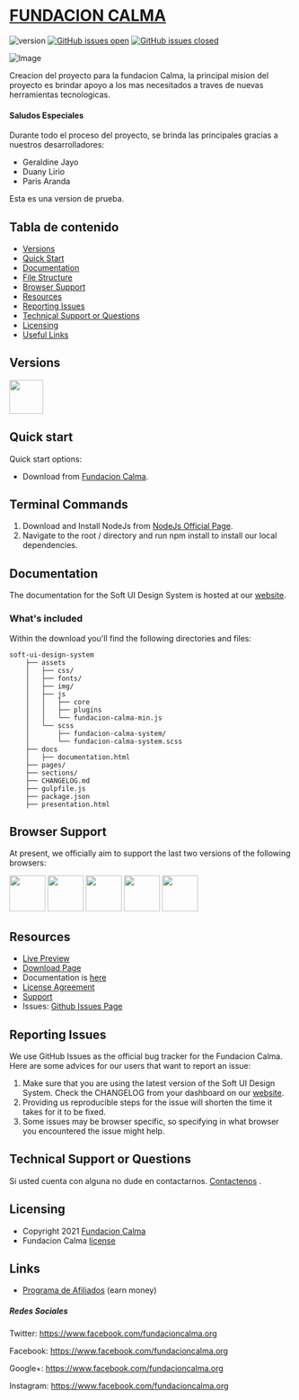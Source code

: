 # [FUNDACION CALMA](https://www.facebook.com/fundacioncalma.org/)

![version](https://img.shields.io/badge/version-1.0.3-blue.svg) [![GitHub issues open](https://img.shields.io/github/issues/creativetimofficial/soft-ui-design-system.svg?maxAge=2592000)](https://github.com/creativetimofficial/soft-ui-design-system/issues?q=is%3Aopen+is%3Aissue) [![GitHub issues closed](https://img.shields.io/github/issues-closed-raw/creativetimofficial/soft-ui-design-system.svg?maxAge=2592000)](https://github.com/creativetimofficial/soft-ui-design-system/issues?q=is%3Aissue+is%3Aclosed)

![Image](https://scontent.fmxp7-1.fna.fbcdn.net/v/t1.6435-9/173822977_2538535843121659_6637527562241951253_n.jpg?_nc_cat=107&ccb=1-3&_nc_sid=730e14&_nc_ohc=RrNvOzJ-0YsAX-0rT-4&_nc_ht=scontent.fmxp7-1.fna&oh=a6691b021da13a4fac64a3395ffd3349&oe=609F6FDE)

Creacion del proyecto para la fundacion Calma, la principal mision del proyecto es brindar apoyo a los mas necesitados a traves de nuevas herramientas tecnologicas.

#### Saludos Especiales
Durante todo el proceso del proyecto, se brinda las principales gracias a nuestros desarrolladores:
- Geraldine Jayo
- Duany Lirio
- Paris Aranda

Esta es una version de prueba.

## Tabla de contenido

* [Versions](#versions)
* [Quick Start](#quick-start)
* [Documentation](#documentation)
* [File Structure](#file-structure)
* [Browser Support](#browser-support)
* [Resources](#resources)
* [Reporting Issues](#reporting-issues)
* [Technical Support or Questions](#technical-support-or-questions)
* [Licensing](#licensing)
* [Useful Links](#useful-links)

## Versions

[<img src="https://scontent.fmxp7-1.fna.fbcdn.net/v/t1.6435-9/44334710_1914824668826116_1316156224932151296_n.jpg?_nc_cat=108&ccb=1-3&_nc_sid=e3f864&_nc_ohc=pI-sla_pj9EAX9662Q7&_nc_ht=scontent.fmxp7-1.fna&oh=86235f8200ef3ddb6bb767f461d951a5&oe=60A01395" width="60" height="60" />](fundacion-calma)

## Quick start

Quick start options:

- Download from [Fundacion Calma](https://www.facebook.com/fundacioncalma.org).

## Terminal Commands

1. Download and Install NodeJs from [NodeJs Official Page](https://nodejs.org/en/download/).
2. Navigate to the root / directory and run npm install to install our local dependencies.

## Documentation
The documentation for the Soft UI Design System is hosted at our [website](https://www.facebook.com/fundacioncalma.org).

### What's included

Within the download you'll find the following directories and files:

```
soft-ui-design-system
    ├── assets
    │   ├── css/
    │   ├── fonts/
    │   ├── img/
    │   ├── js
    │   │   ├── core
    │   │   ├── plugins
    │   │   └── fundacion-calma-min.js
    │   └── scss
    │       ├── fundacion-calma-system/
    │       └── fundacion-calma-system.scss
    ├── docs
    │   ├── documentation.html
    ├── pages/
    ├── sections/
    ├── CHANGELOG.md
    ├── gulpfile.js
    ├── package.json
    ├── presentation.html
```

## Browser Support

At present, we officially aim to support the last two versions of the following browsers:

<img src="https://s3.amazonaws.com/creativetim_bucket/github/browser/chrome.png" width="64" height="64"> <img src="https://s3.amazonaws.com/creativetim_bucket/github/browser/firefox.png" width="64" height="64"> <img src="https://s3.amazonaws.com/creativetim_bucket/github/browser/edge.png" width="64" height="64"> <img src="https://s3.amazonaws.com/creativetim_bucket/github/browser/safari.png" width="64" height="64"> <img src="https://s3.amazonaws.com/creativetim_bucket/github/browser/opera.png" width="64" height="64">

## Resources
- [Live Preview](https://www.facebook.com/fundacioncalma.org)
- [Download Page](https://www.facebook.com/fundacioncalma.org)
- Documentation is [here](https://www.facebook.com/fundacioncalma.org)
- [License Agreement](https://www.facebook.com/fundacioncalma.org)
- [Support](https://www.facebook.com/fundacioncalma.org)
- Issues: [Github Issues Page](https://www.facebook.com/fundacioncalma.org)

## Reporting Issues
We use GitHub Issues as the official bug tracker for the Fundacion Calma. Here are some advices for our users that want to report an issue:

1. Make sure that you are using the latest version of the Soft UI Design System. Check the CHANGELOG from your dashboard on our [website](https://www.facebook.com/fundacioncalma.org).
2. Providing us reproducible steps for the issue will shorten the time it takes for it to be fixed.
3. Some issues may be browser specific, so specifying in what browser you encountered the issue might help.

## Technical Support or Questions
Si usted cuenta con alguna no dude en contactarnos. [Contactenos](https://www.facebook.com/fundacioncalma.org) .

## Licensing

- Copyright 2021 [Fundacion Calma](https://www.facebook.com/fundacioncalma.org)
- Fundacion Calma [license](https://www.facebook.com/fundacioncalma.org)

## Links

- [Programa de Afiliados](https://www.facebook.com/fundacioncalma.org) (earn money)

##### Redes Sociales

Twitter: <https://www.facebook.com/fundacioncalma.org>

Facebook: <https://www.facebook.com/fundacioncalma.org>

Google+: <https://www.facebook.com/fundacioncalma.org>

Instagram: <https://www.facebook.com/fundacioncalma.org>
